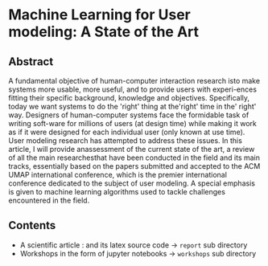 # Machine Learning for User modeling: A State of the Art

## Abstract
A fundamental objective of human-computer interaction research isto make systems more usable,  more useful,  and to provide users with experi-ences fitting their specific background, knowledge and objectives.  Specifically, today we want systems to do the 'right' thing at the'right' time in the' right' way. Designers of human-computer systems face the formidable task of writing soft-ware for millions of users (at design time) while making it work as if it were designed for each individual user (only known at use time). User modeling research has attempted to address these issues. In this article, I will provide anassessment of the current state of the art, a review of all the main researchesthat have been conducted in the field and its main tracks, essentially based on the papers submitted and accepted to the ACM UMAP international conference, which is the premier international conference dedicated to the subject of user modeling.  A special emphasis is given to machine learning algorithms used to tackle challenges encountered in the field. 

## Contents
- A scientific article : and its latex source code -> `report` sub directory
- Workshops in the form of jupyter notebooks -> `workshops` sub directory

